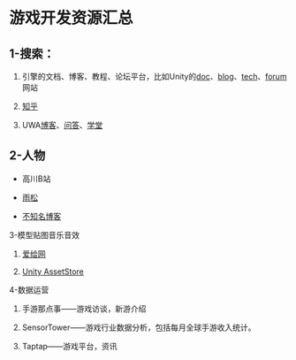 # 游戏开发资源汇总

## 1-搜索：

1.  引擎的文档、博客、教程、论坛平台，比如Unity的[doc](https://docs.unity3d.com/ "doc")、[blog](https://blog.unity.com/cn/front "blog")、[tech](https://learn.unity.com/ "tech")、[forum](https://forum.unity.com/ "forum")网站

2.  [知乎](zhihu.com "知乎")

3.  UWA[博客](https://blog.uwa4d.com/ "博客")、[问答](https://answer.uwa4d.com/ "问答")、[学堂](https://edu.uwa4d.com/ "学堂")

## 2-人物

*   高川B站

*   [雨松](https://www.xuanyusong.com/ "雨松")

*   [不知名博客](https://disenone.github.io/ "不知名博客")

3-模型贴图音乐音效

1.  [爱给网](https://www.aigei.com/ "爱给网")

2.  [Unity AssetStore](https://assetstore.unity.com/ "Unity AssetStore")

4-数据运营

1.  手游那点事——游戏访谈，新游介绍

2.  SensorTower——游戏行业数据分析，包括每月全球手游收入统计。

3.  Taptap——游戏平台，资讯
